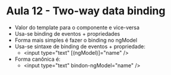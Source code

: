 # Aula 12 - Two-way data binding

* Valor do template para o componente e vice-versa
* Usa-se binding de eventos + propriedades
* Forma mais simples é fazer o binding no ngModel
* Usa-se sintaxe de binding de eventos + propriedade:
    * \<input type="text" [(ngModel)]="name" />
* Forma canônica é:
    * \<input type="text" bindon-ngModel="name" />